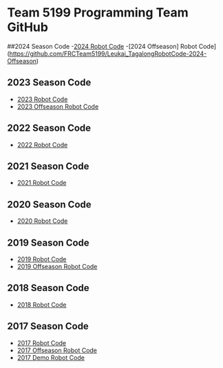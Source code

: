 # Team 5199 Programming Team GitHub

##2024 Season Code
-[2024 Robot Code](https://github.com/FRCTeam5199/Robot-Code-2024)
-[2024 Offseason] Robot Code](https://github.com/FRCTeam5199/Leukai_TagalongRobotCode-2024-Offseason)
## 2023 Season Code
- [2023 Robot Code](https://github.com/FRCTeam5199/Robot-Code-2023)
- [2023 Offseason Robot Code](https://github.com/FRCTeam5199/Commandbase-2023-Offseason)
## 2022 Season Code
- [2022 Robot Code](https://github.com/FRCTeam5199/Robot-Code-2022)
## 2021 Season Code
- [2021 Robot Code](https://github.com/FRCTeam5199/Robot-Code-2021)
## 2020 Season Code
- [2020 Robot Code](https://github.com/FRCTeam5199/Robot-Code-2020)
## 2019 Season Code
- [2019 Robot Code](https://github.com/FRCTeam5199/Robot-Code-2019)
- [2019 Offseason Robot Code](https://github.com/FRCTeam5199/Offseason-Robot-Code-2019)
## 2018 Season Code
- [2018 Robot Code](https://github.com/FRCTeam5199/Robot-Code-2018)
## 2017 Season Code
- [2017 Robot Code](https://github.com/FRCTeam5199/Robot-Code-2017)
- [2017 Offseason Robot Code](https://github.com/FRCTeam5199/Robot-Code-2017-Offseason)
- [2017 Demo Robot Code](https://github.com/FRCTeam5199/Robot-Code-2017-Demo)
